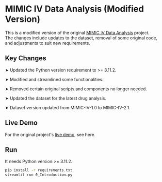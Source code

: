 # MIMIC IV Data Analysis (Modified Version) 

This is a modified version of the original  [MIMIC IV Data Analysis](https://sunrimii-mimic-iv-data-analysis-0--introduction-yx89v6.streamlitapp.com/) project. 
The changes include updates to the dataset, removal of some original code, and adjustments to suit new requirements.

## Key Changes

➤ Updated the Python version requirement to >= 3.11.2.

➤ Modified and streamlined some functionalities.

➤ Removed certain original scripts and components no longer needed.

➤ Updated the dataset for the latest drug analysis.

➤ Dataset version updated from MIMIC-IV-1.0 to MIMIC-IV-2.1.

## Live Demo

For the original project's [live demo](https://sunrimii-mimic-iv-data-analysis-0--introduction-yx89v6.streamlitapp.com/), see here.

## Run

It needs Python version >= 3.11.2.


```bash
pip install -r requirements.txt
streamlit run 0_Introduction.py
```